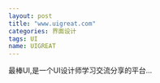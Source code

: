 ```yaml
---
layout: post
title: "www.uigreat.com"
categories: 界面设计
tags: UI
name: UIGREAT
---
```

最棒UI,是一个UI设计师学习交流分享的平台...
<!--break-->
